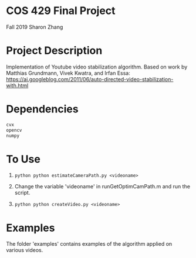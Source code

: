 # COS 429 Final Project
Fall 2019
Sharon Zhang

# Project Description
Implementation of Youtube video stabilization algorithm.
Based on work by Matthias Grundmann, Vivek Kwatra, and Irfan Essa:
https://ai.googleblog.com/2011/06/auto-directed-video-stabilization-with.html

# Dependencies
```python 
cvx
opencv
numpy
```

# To Use
1. ```python python estimateCameraPath.py <videoname>```

2. Change the variable 'videoname' in runGetOptimCamPath.m and run the script.

3. ```python python createVideo.py <videoname>```

# Examples
The folder 'examples' contains examples of the algorithm applied on various videos.
